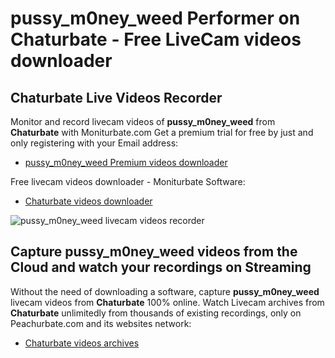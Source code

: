 # pussy_m0ney_weed Performer on Chaturbate - Free LiveCam videos downloader

## Chaturbate Live Videos Recorder

Monitor and record livecam videos of **pussy_m0ney_weed** from **Chaturbate** with Moniturbate.com
Get a premium trial for free by just and only registering with your Email address:
* [pussy_m0ney_weed Premium videos downloader](https://moniturbate.com/request-demo-licence-key.html)

Free livecam videos downloader - Moniturbate Software:
* [Chaturbate videos downloader](https://moniturbate.com/moniturbate-download-software.html)

![pussy_m0ney_weed livecam videos recorder](https://peachurnet.com/templates/moniturbate-software.png)


## Capture pussy_m0ney_weed videos from the Cloud and watch your recordings on Streaming

Without the need of downloading a software, capture **pussy_m0ney_weed** livecam videos from **Chaturbate** 100% online.
Watch Livecam archives from **Chaturbate** unlimitedly from thousands of existing recordings, only on Peachurbate.com and its websites network:
* [Chaturbate videos archives](https://peachurnet.com/)